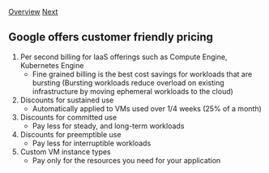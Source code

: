 [Overview](https://github.com/paulowe/gcp/blob/main/readme.md)
[Next](https://github.com/paulowe/gcp/blob/main/comparing-storage-options.md)
## Google offers customer friendly pricing
1. Per second billing for IaaS offerings such as Compute Engine, Kubernetes Engine
    - Fine grained billing is the best cost savings for workloads that are bursting (Bursting workloads reduce overload on existing infrastructure by 
      moving ephemeral workloads to the cloud)
2. Discounts for sustained use
    - Automatically applied to VMs used over 1/4 weeks (25% of a month)
3. Discounts for committed use
    - Pay less for steady, and long-term workloads
4. Discounts for preemptible use
    - Pay less for interruptible workloads
5. Custom VM instance types
    - Pay only for the resources you need for your application
